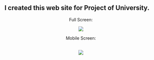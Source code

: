 ## I created this web site for Project of University.
<div align="center">
<p> Full Screen:</p>
    <a href="https://github.com/emitpool">
      <img src='https://github.com/emitpool/WebSiteFacul/blob/main/images/FullScreen.gif' target="_blank"></a><br>
      
<p>Mobile Screen: </p>      
     <br/>
     <a href="https://github.com/emitpool">
      <img src='https://github.com/emitpool/WebSiteFacul/blob/main/images/MobileScreen.gif' target="_blank"></a><br>
     <br/>

</div>